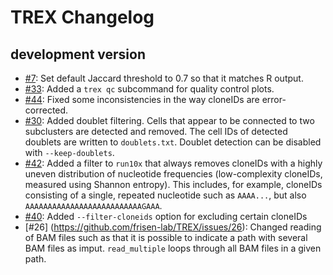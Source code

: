 # TREX Changelog

## development version

* [#7](https://github.com/frisen-lab/TREX/issues/7):
  Set default Jaccard threshold to 0.7 so that it matches R output.
* [#33](https://github.com/frisen-lab/TREX/issues/33):
  Added a `trex qc` subcommand for quality control plots.
* [#44](https://github.com/frisen-lab/TREX/issues/44):
  Fixed some inconsistencies in the way cloneIDs are error-corrected.
* [#30](https://github.com/frisen-lab/TREX/issues/30):
  Added doublet filtering. Cells that appear to be connected to two
  subclusters are detected and removed. The cell IDs of detected doublets
  are written to `doublets.txt`. Doublet detection can be disabled with
  `--keep-doublets`.
* [#42](https://github.com/frisen-lab/TREX/issues/42):
  Added a filter to `run10x` that always removes cloneIDs with a highly
  uneven distribution of nucleotide frequencies (low-complexity cloneIDs,
  measured using Shannon entropy).
  This includes, for example, cloneIDs consisting of a single, repeated
  nucleotide such as `AAAA...`, but also `AAAAAAAAAAAAAAAAAAAAAAAAAAGAAA`.
* [#40](https://github.com/frisen-lab/TREX/issues/40):
  Added `--filter-cloneids` option for excluding certain cloneIDs
* [#26] (https://github.com/frisen-lab/TREX/issues/26):
  Changed reading of BAM files such as that it is possible to indicate a
  path with several BAM files as imput. `read_multiple` loops through all
  BAM files in a given path.